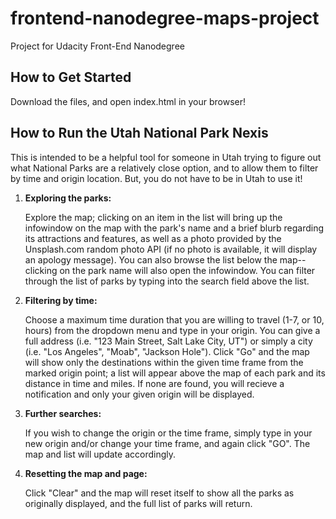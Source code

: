 # frontend-nanodegree-maps-project
Project for Udacity Front-End Nanodegree

## How to Get Started

Download the files, and open index.html in your browser!

## How to Run the Utah National Park Nexis

This is intended to be a helpful tool for someone in Utah trying to figure out what National Parks are a relatively close option, and to allow them to filter by time and origin location. But, you do not have to be in Utah to use it!

1. **Exploring the parks:**

   Explore the map; clicking on an item in the list will bring up the infowindow on the map with the park's name and a brief blurb regarding its attractions and features, as well as a photo provided by the Unsplash.com random photo API (if no photo is available, it will display an apology message). You can also browse the list below the map--clicking on the park name will also open the infowindow. You can filter through the list of parks by typing into the search field above the list.

2. **Filtering by time:**

   Choose a maximum time duration that you are willing to travel (1-7, or 10, hours) from the dropdown menu and type in your origin. You can give a full address (i.e. "123 Main Street, Salt Lake City, UT") or simply a city (i.e. "Los Angeles", "Moab", "Jackson Hole"). Click "Go" and the map will show only the destinations within the given time frame from the marked origin point; a list will appear above the map of each park and its distance in time and miles. If none are found, you will recieve a notification and only your given origin will be displayed.

3. **Further searches:**

   If you wish to change the origin or the time frame, simply type in your new origin and/or change your time frame, and again click "GO". The map and list will update accordingly.

4. **Resetting the map and page:**

   Click "Clear" and the map will reset itself to show all the parks as originally displayed, and the full list of parks will return.
